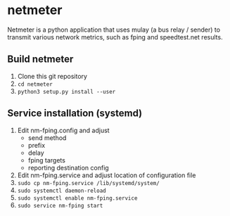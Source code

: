 # netmeter

Netmeter is a python application that uses mulay (a bus relay / sender) to transmit various network metrics, such as fping and speedtest.net results.

## Build netmeter
1. Clone this git repository
2. ```cd netmeter```
3. ```python3 setup.py install --user```

## Service installation (systemd)
1. Edit nm-fping.config and adjust
   - send method
   - prefix
   - delay
   - fping targets
   - reporting destination config
2. Edit nm-fping.service and adjust location of configuration file
3. ```sudo cp nm-fping.service /lib/systemd/system/```
4. ```sudo systemctl daemon-reload```
5. ```sudo systemctl enable nm-fping.service```
6. ```sudo service nm-fping start```
